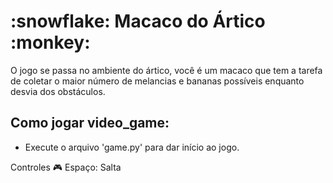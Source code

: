 <h1>:snowflake: Macaco do Ártico :monkey: </h1>
  O jogo se passa no ambiente do ártico,  você é um macaco que tem a tarefa de coletar o maior número de melancias e bananas possíveis enquanto desvia dos obstáculos.



<h2>Como jogar video_game: </h2>
  <ul>
    <li>Execute o arquivo 'game.py' para dar início ao jogo.</li>
  </ul>

Controles :video_game:
Espaço: Salta


